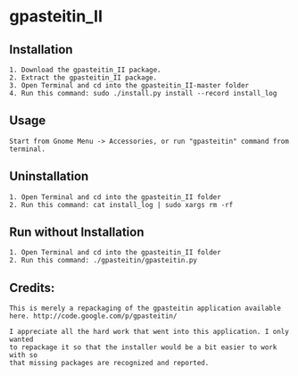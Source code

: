 gpasteitin_II
=====

Installation
-----------

    1. Download the gpasteitin_II package.
    2. Extract the gpasteitin_II package.
    3. Open Terminal and cd into the gpasteitin_II-master folder 
    4. Run this command: sudo ./install.py install --record install_log

Usage
-----
    
    Start from Gnome Menu -> Accessories, or run "gpasteitin" command from terminal.

Uninstallation
------------

    1. Open Terminal and cd into the gpasteitin_II folder
    2. Run this command: cat install_log | sudo xargs rm -rf
    
Run without Installation
------------

    1. Open Terminal and cd into the gpasteitin_II folder
    2. Run this command: ./gpasteitin/gpasteitin.py
    
    
Credits:
------------

    This is merely a repackaging of the gpasteitin application available
    here. http://code.google.com/p/gpasteitin/
    
    I appreciate all the hard work that went into this application. I only wanted 
    to repackage it so that the installer would be a bit easier to work with so 
    that missing packages are recognized and reported.

